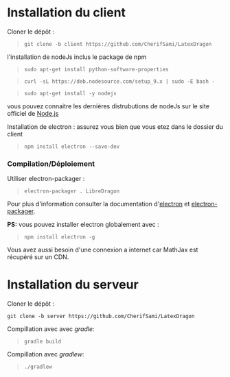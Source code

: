 # Installation du client

Cloner le dépôt :

>`git clone -b client https://github.com/CherifSami/LatexDragon`


l'installation de nodeJs inclus le package de npm 

> `sudo apt-get install python-software-properties`

> `curl -sL https://deb.nodesource.com/setup_9.x | sudo -E bash -`

> `sudo apt-get install -y nodejs`

vous pouvez connaitre les dernières distrubutions de nodeJs sur le site officiel de [Node.js](https://nodejs.org/en/download/package-manager/#debian-and-ubuntu-based-linux-distributions)


Installation de electron :
assurez vous bien que vous etez dans le dossier du client

> `npm install electron --save-dev`

### Compilation/Déploiement


Utiliser electron-packager :

> `electron-packager . LibreDragon`

Pour plus d'information consulter la documentation d'[electron](https://github.com/electron/electron/tree/master/docs) et [electron-packager](https://github.com/electron-userland/electron-packager).

**PS:** vous pouvez installer electron globalement avec :
> `npm install electron -g`

Vous avez aussi besoin d'une connexion a internet car MathJax est récupéré sur un CDN.

# Installation du serveur

Cloner le dépôt :

`git clone -b server https://github.com/CherifSami/LatexDragon`

Compillation avec avec *gradle*:
> `gradle build`

Compillation avec *gradlew*:
> `./gradlew`
